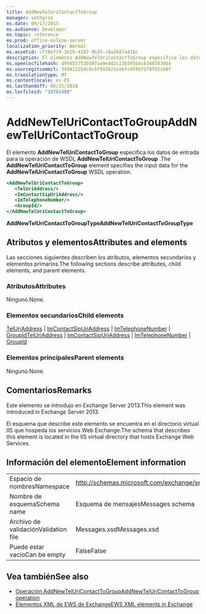 ```yaml
---
title: AddNewTelUriContactToGroup
manager: sethgros
ms.date: 09/17/2015
ms.audience: Developer
ms.topic: reference
ms.prod: office-online-server
localization_priority: Normal
ms.assetid: cff8ef19-3e19-4107-9b35-c8a2b87a41bc
description: El elemento AddNewTelUriContactToGroup especifica los datos de entrada para la operación WSDL AddNewTelUriContactToGroup.
ms.openlocfilehash: d99d557530397aa9edd2c23b595bdcb348783dd4
ms.sourcegitcommit: 34041125dc8c5f993b21cebfc4f8b72f0fd2cb6f
ms.translationtype: MT
ms.contentlocale: es-ES
ms.lasthandoff: 06/25/2018
ms.locfileid: "19763408"
---
```

# <a name="addnewteluricontacttogroup"></a><span data-ttu-id="e38ff-103">AddNewTelUriContactToGroup</span><span class="sxs-lookup"><span data-stu-id="e38ff-103">AddNewTelUriContactToGroup</span></span>

<span data-ttu-id="e38ff-104">El elemento **AddNewTelUriContactToGroup** especifica los datos de entrada para la operación de WSDL **AddNewTelUriContactToGroup** .</span><span class="sxs-lookup"><span data-stu-id="e38ff-104">The **AddNewTelUriContactToGroup** element specifies the input data for the **AddNewTelUriContactToGroup** WSDL operation.</span></span> 
  
```XML
<AddNewTelUriContactToGroup>
   <TelUriAddress/>
   <ImContactSipUriAddress/>
   <ImTelephoneNumber/>
   <GroupId/>
</AddNewTelUriContactToGroup>
```

 <span data-ttu-id="e38ff-105">**AddNewTelUriContactToGroupType**</span><span class="sxs-lookup"><span data-stu-id="e38ff-105">**AddNewTelUriContactToGroupType**</span></span>
## <a name="attributes-and-elements"></a><span data-ttu-id="e38ff-106">Atributos y elementos</span><span class="sxs-lookup"><span data-stu-id="e38ff-106">Attributes and elements</span></span>

<span data-ttu-id="e38ff-107">Las secciones siguientes describen los atributos, elementos secundarios y elementos primarios.</span><span class="sxs-lookup"><span data-stu-id="e38ff-107">The following sections describe attributes, child elements, and parent elements.</span></span>
  
### <a name="attributes"></a><span data-ttu-id="e38ff-108">Atributos</span><span class="sxs-lookup"><span data-stu-id="e38ff-108">Attributes</span></span>

<span data-ttu-id="e38ff-109">Ninguno.</span><span class="sxs-lookup"><span data-stu-id="e38ff-109">None.</span></span>
  
### <a name="child-elements"></a><span data-ttu-id="e38ff-110">Elementos secundarios</span><span class="sxs-lookup"><span data-stu-id="e38ff-110">Child elements</span></span>

<span data-ttu-id="e38ff-111">[TelUriAddress](teluriaddress.md) | [ImContactSipUriAddress](imcontactsipuriaddress.md) | [ImTelephoneNumber](imtelephonenumber.md) | [GroupId](groupid.md)</span><span class="sxs-lookup"><span data-stu-id="e38ff-111">[TelUriAddress](teluriaddress.md) | [ImContactSipUriAddress](imcontactsipuriaddress.md) | [ImTelephoneNumber](imtelephonenumber.md) | [GroupId](groupid.md)</span></span>
  
### <a name="parent-elements"></a><span data-ttu-id="e38ff-112">Elementos principales</span><span class="sxs-lookup"><span data-stu-id="e38ff-112">Parent elements</span></span>

<span data-ttu-id="e38ff-113">Ninguno.</span><span class="sxs-lookup"><span data-stu-id="e38ff-113">None.</span></span>
  
## <a name="remarks"></a><span data-ttu-id="e38ff-114">Comentarios</span><span class="sxs-lookup"><span data-stu-id="e38ff-114">Remarks</span></span>

<span data-ttu-id="e38ff-115">Este elemento se introdujo en Exchange Server 2013.</span><span class="sxs-lookup"><span data-stu-id="e38ff-115">This element was introduced in Exchange Server 2013.</span></span>
  
<span data-ttu-id="e38ff-116">El esquema que describe este elemento se encuentra en el directorio virtual IIS que hospeda los servicios Web Exchange.</span><span class="sxs-lookup"><span data-stu-id="e38ff-116">The schema that describes this element is located in the IIS virtual directory that hosts Exchange Web Services.</span></span>
  
## <a name="element-information"></a><span data-ttu-id="e38ff-117">Información del elemento</span><span class="sxs-lookup"><span data-stu-id="e38ff-117">Element information</span></span>

|||
|:-----|:-----|
|<span data-ttu-id="e38ff-118">Espacio de nombres</span><span class="sxs-lookup"><span data-stu-id="e38ff-118">Namespace</span></span>  <br/> |http://schemas.microsoft.com/exchange/services/2006/messages  <br/> |
|<span data-ttu-id="e38ff-119">Nombre de esquema</span><span class="sxs-lookup"><span data-stu-id="e38ff-119">Schema name</span></span>  <br/> |<span data-ttu-id="e38ff-120">Esquema de mensajes</span><span class="sxs-lookup"><span data-stu-id="e38ff-120">Messages schema</span></span>  <br/> |
|<span data-ttu-id="e38ff-121">Archivo de validación</span><span class="sxs-lookup"><span data-stu-id="e38ff-121">Validation file</span></span>  <br/> |<span data-ttu-id="e38ff-122">Messages.xsd</span><span class="sxs-lookup"><span data-stu-id="e38ff-122">Messages.xsd</span></span>  <br/> |
|<span data-ttu-id="e38ff-123">Puede estar vacío</span><span class="sxs-lookup"><span data-stu-id="e38ff-123">Can be empty</span></span>  <br/> |<span data-ttu-id="e38ff-124">False</span><span class="sxs-lookup"><span data-stu-id="e38ff-124">False</span></span>  <br/> |
   
## <a name="see-also"></a><span data-ttu-id="e38ff-125">Vea también</span><span class="sxs-lookup"><span data-stu-id="e38ff-125">See also</span></span>

- [<span data-ttu-id="e38ff-126">Operación AddNewTelUriContactToGroup</span><span class="sxs-lookup"><span data-stu-id="e38ff-126">AddNewTelUriContactToGroup operation</span></span>](addnewteluricontacttogroup-operation.md)
- [<span data-ttu-id="e38ff-127">Elementos XML de EWS de Exchange</span><span class="sxs-lookup"><span data-stu-id="e38ff-127">EWS XML elements in Exchange</span></span>](ews-xml-elements-in-exchange.md)

